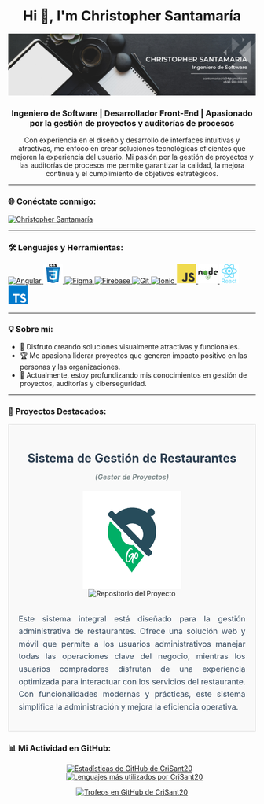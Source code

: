 <h1 align="center">Hi 👋, I'm Christopher Santamaría</h1>
<img src="img/banner.png">
<h3 align="center">
Ingeniero de Software | Desarrollador Front-End | Apasionado por la gestión de proyectos y auditorías de procesos
</h3>

<p align="center">
  Con experiencia en el diseño y desarrollo de interfaces intuitivas y atractivas, me enfoco en crear soluciones tecnológicas eficientes que mejoren la experiencia del usuario. Mi pasión por la gestión de proyectos y las auditorías de procesos me permite garantizar la calidad, la mejora continua y el cumplimiento de objetivos estratégicos.
</p>

---

### 🌐 **Conéctate conmigo:**
<p align="left">
  <a href="https://fb.com/christopher.santamaria" target="_blank">
    <img align="center" src="https://raw.githubusercontent.com/rahuldkjain/github-profile-readme-generator/master/src/images/icons/Social/facebook.svg" alt="Christopher Santamaría" height="30" width="40" />
  </a>
  <!-- Agrega más enlaces si tienes otras redes sociales -->
</p>

---

### 🛠️ **Lenguajes y Herramientas:**
<p align="left">
  <a href="https://angular.io" target="_blank" rel="noreferrer">
    <img src="https://angular.io/assets/images/logos/angular/angular.svg" alt="Angular" width="40" height="40" />
  </a>
  <a href="https://www.w3schools.com/css/" target="_blank" rel="noreferrer">
    <img src="https://raw.githubusercontent.com/devicons/devicon/master/icons/css3/css3-original-wordmark.svg" alt="CSS3" width="40" height="40" />
  </a>
  <a href="https://figma.com/" target="_blank" rel="noreferrer">
    <img src="https://www.vectorlogo.zone/logos/figma/figma-icon.svg" alt="Figma" width="40" height="40" />
  </a>
  <a href="https://firebase.google.com/" target="_blank" rel="noreferrer">
    <img src="https://www.vectorlogo.zone/logos/firebase/firebase-icon.svg" alt="Firebase" width="40" height="40" />
  </a>
  <a href="https://git-scm.com/" target="_blank" rel="noreferrer">
    <img src="https://www.vectorlogo.zone/logos/git-scm/git-scm-icon.svg" alt="Git" width="40" height="40" />
  </a>
  <a href="https://ionicframework.com" target="_blank" rel="noreferrer">
    <img src="https://upload.wikimedia.org/wikipedia/commons/d/d1/Ionic_Logo.svg" alt="Ionic" width="40" height="40" />
  </a>
  <a href="https://developer.mozilla.org/en-US/docs/Web/JavaScript" target="_blank" rel="noreferrer">
    <img src="https://raw.githubusercontent.com/devicons/devicon/master/icons/javascript/javascript-original.svg" alt="JavaScript" width="40" height="40" />
  </a>
  <a href="https://nodejs.org" target="_blank" rel="noreferrer">
    <img src="https://raw.githubusercontent.com/devicons/devicon/master/icons/nodejs/nodejs-original-wordmark.svg" alt="Node.js" width="40" height="40" />
  </a>
  <a href="https://reactjs.org/" target="_blank" rel="noreferrer">
    <img src="https://raw.githubusercontent.com/devicons/devicon/master/icons/react/react-original-wordmark.svg" alt="React" width="40" height="40" />
  </a>
  <a href="https://www.typescriptlang.org/" target="_blank" rel="noreferrer">
    <img src="https://raw.githubusercontent.com/devicons/devicon/master/icons/typescript/typescript-original.svg" alt="TypeScript" width="40" height="40" />
  </a>
  <!-- Añade más herramientas según tu experiencia -->
</p>

---

### 💡 **Sobre mí:**
- 🎨 Disfruto creando soluciones visualmente atractivas y funcionales.  
- 🏆 Me apasiona liderar proyectos que generen impacto positivo en las personas y las organizaciones.  
- 🌱 Actualmente, estoy profundizando mis conocimientos en gestión de proyectos, auditorías y ciberseguridad.  

---

### 🚀 **Proyectos Destacados:**
<table style="width: 100%; border-collapse: collapse;">
  <tr>
    <td style="width: 50%; padding: 20px; background-color: #f9f9f9; border: 1px solid #ddd; border-radius: 8px;">
      <h3 align="center" style="color: #2c3e50; font-size: 1.5rem; margin-bottom: 15px;">
        Sistema de Gestión de Restaurantes
      </h3>
      <p align="center" style="margin-bottom: 20px; font-weight: bold; color: #7f8c8d;">
        <em>(Gestor de Proyectos)</em>
      </p>
      <div style="text-align: center;">
        <img src="img/gourmetgo.png" alt="GourmetGo Logo" style="display: block; margin: auto; max-width: 100%; height: auto;">
      </div>
      <div align="center">
        <a href="https://github.com/PSW-GourtmetGO/GourtmetGo-Web-FrontEnd" target="_blank" style="text-decoration: none;">
          <img src="https://img.shields.io/badge/CODE-80ffaa?style=for-the-badge&logo=github&logoColor=black" 
               alt="Repositorio del Proyecto" 
               style="margin-bottom: 15px;">
        </a>
      </div>
      <p style="text-align: justify; font-size: 1rem; line-height: 1.6; color: #34495e;">
        Este sistema integral está diseñado para la gestión administrativa de restaurantes. Ofrece una solución web y móvil que permite a los usuarios administrativos manejar todas las operaciones clave del negocio, mientras los usuarios compradores disfrutan de una experiencia optimizada para interactuar con los servicios del restaurante. Con funcionalidades modernas y prácticas, este sistema simplifica la administración y mejora la eficiencia operativa.
      </p>
    </td>
  </tr>
</table>



### 📊 **Mi Actividad en GitHub:**

<p align="center">
  <a href="https://github.com/anuraghazra/github-readme-stats" target="_blank">
    <img src="https://github-readme-stats.vercel.app/api?username=CriSant20&show_icons=true&theme=radical" 
         alt="Estadísticas de GitHub de CriSant20" 
         height="165" 
         style="margin-right: 10px;" />
  </a>
  <a href="https://github.com/anuraghazra/github-readme-stats" target="_blank">
    <img src="https://github-readme-stats.vercel.app/api/top-langs/?username=CriSant20&layout=compact&theme=radical" 
         alt="Lenguajes más utilizados por CriSant20" 
         height="165" 
         style="margin-left: 10px;" />
  </a>
</p>

<p align="center">
  <a href="https://github-profile-trophy.vercel.app/?username=CriSant20" target="_blank">
    <img src="https://github-profile-trophy.vercel.app/?username=CriSant20&theme=radical&row=1&column=6" 
         alt="Trofeos en GitHub de CriSant20" />
  </a>
</p>


